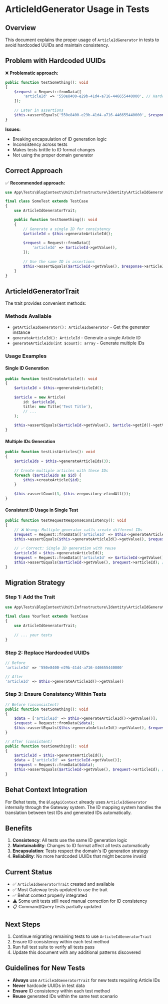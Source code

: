 # ArticleIdGenerator Usage in Tests

## Overview

This document explains the proper usage of `ArticleIdGenerator` in tests to avoid hardcoded UUIDs and maintain consistency.

## Problem with Hardcoded UUIDs

❌ **Problematic approach:**
```php
public function testSomething(): void
{
    $request = Request::fromData([
        'articleId' => '550e8400-e29b-41d4-a716-446655440000', // Hardcoded UUID
    ]);
    
    // Later in assertions
    $this->assertEquals('550e8400-e29b-41d4-a716-446655440000', $response->articleId);
}
```

**Issues:**
- Breaking encapsulation of ID generation logic
- Inconsistency across tests
- Makes tests brittle to ID format changes
- Not using the proper domain generator

## Correct Approach

✅ **Recommended approach:**
```php
use App\Tests\BlogContext\Unit\Infrastructure\Identity\ArticleIdGeneratorTrait;

final class SomeTest extends TestCase
{
    use ArticleIdGeneratorTrait;

    public function testSomething(): void
    {
        // Generate a single ID for consistency
        $articleId = $this->generateArticleId();
        
        $request = Request::fromData([
            'articleId' => $articleId->getValue(),
        ]);
        
        // Use the same ID in assertions
        $this->assertEquals($articleId->getValue(), $response->articleId);
    }
}
```

## ArticleIdGeneratorTrait

The trait provides convenient methods:

### Methods Available

- `getArticleIdGenerator(): ArticleIdGenerator` - Get the generator instance
- `generateArticleId(): ArticleId` - Generate a single Article ID
- `generateArticleIds(int $count): array` - Generate multiple IDs

### Usage Examples

#### Single ID Generation
```php
public function testCreateArticle(): void
{
    $articleId = $this->generateArticleId();
    
    $article = new Article(
        id: $articleId,
        title: new Title('Test Title'),
        // ...
    );
    
    $this->assertEquals($articleId->getValue(), $article->getId()->getValue());
}
```

#### Multiple IDs Generation
```php
public function testListArticles(): void
{
    $articleIds = $this->generateArticleIds(3);
    
    // Create multiple articles with these IDs
    foreach ($articleIds as $id) {
        $this->createArticle($id);
    }
    
    $this->assertCount(3, $this->repository->findAll());
}
```

#### Consistent ID Usage in Single Test
```php
public function testRequestResponseConsistency(): void
{
    // ❌ Wrong: Multiple generator calls create different IDs
    $request = Request::fromData(['articleId' => $this->generateArticleId()->getValue()]);
    $this->assertEquals($this->generateArticleId()->getValue(), $request->articleId); // Will fail!
    
    // ✅ Correct: Single ID generation with reuse
    $articleId = $this->generateArticleId();
    $request = Request::fromData(['articleId' => $articleId->getValue()]);
    $this->assertEquals($articleId->getValue(), $request->articleId); // Will pass!
}
```

## Migration Strategy

### Step 1: Add the Trait
```php
use App\Tests\BlogContext\Unit\Infrastructure\Identity\ArticleIdGeneratorTrait;

final class YourTest extends TestCase
{
    use ArticleIdGeneratorTrait;
    
    // ... your tests
}
```

### Step 2: Replace Hardcoded UUIDs
```php
// Before
'articleId' => '550e8400-e29b-41d4-a716-446655440000'

// After
'articleId' => $this->generateArticleId()->getValue()
```

### Step 3: Ensure Consistency Within Tests
```php
// Before (inconsistent)
public function testSomething(): void
{
    $data = ['articleId' => $this->generateArticleId()->getValue()];
    $request = Request::fromData($data);
    $this->assertEquals($this->generateArticleId()->getValue(), $request->articleId); // Different ID!
}

// After (consistent)
public function testSomething(): void
{
    $articleId = $this->generateArticleId();
    $data = ['articleId' => $articleId->getValue()];
    $request = Request::fromData($data);
    $this->assertEquals($articleId->getValue(), $request->articleId); // Same ID!
}
```

## Behat Context Integration

For Behat tests, the `BlogApiContext` already uses `ArticleIdGenerator` internally through the Gateway system. The ID mapping system handles the translation between test IDs and generated IDs automatically.

## Benefits

1. **Consistency**: All tests use the same ID generation logic
2. **Maintainability**: Changes to ID format affect all tests automatically
3. **Encapsulation**: Tests respect the domain's ID generation strategy
4. **Reliability**: No more hardcoded UUIDs that might become invalid

## Current Status

- ✅ `ArticleIdGeneratorTrait` created and available
- ✅ Most Gateway tests updated to use the trait
- ✅ Behat context properly integrated
- ⚠️  Some unit tests still need manual correction for ID consistency
- 📋 Command/Query tests partially updated

## Next Steps

1. Continue migrating remaining tests to use `ArticleIdGeneratorTrait`
2. Ensure ID consistency within each test method
3. Run full test suite to verify all tests pass
4. Update this document with any additional patterns discovered

## Guidelines for New Tests

- **Always** use `ArticleIdGeneratorTrait` for new tests requiring Article IDs
- **Never** hardcode UUIDs in test data
- **Ensure** ID consistency within each test method
- **Reuse** generated IDs within the same test scenario